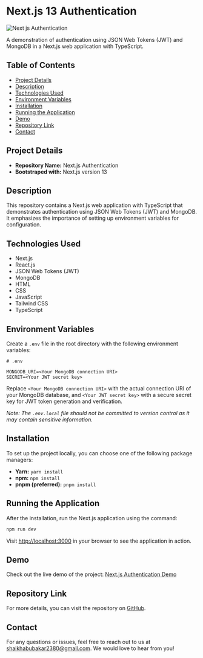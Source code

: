 # Next.js 13 Authentication

![Next js Authentication](https://github.com/abubakar-shaikh-dev/nextjs-authentication/assets/64248752/fed125a3-6ddf-4339-b84f-d08e62715eab)

A demonstration of authentication using JSON Web Tokens (JWT) and MongoDB in a Next.js web application with TypeScript.

## Table of Contents

- [Project Details](#project-details)
- [Description](#description)
- [Technologies Used](#technologies-used)
- [Environment Variables](#environment-variables)
- [Installation](#installation)
- [Running the Application](#running-the-application)
- [Demo](#demo)
- [Repository Link](#repository-link)
- [Contact](#contact)
  
## Project Details

- **Repository Name:** Next.js Authentication
- **Bootstraped with:** Next.js version 13

## Description

This repository contains a Next.js web application with TypeScript that demonstrates authentication using JSON Web Tokens (JWT) and MongoDB. It emphasizes the importance of setting up environment variables for configuration.

## Technologies Used

- Next.js
- React.js
- JSON Web Tokens (JWT)
- MongoDB
- HTML
- CSS
- JavaScript
- Tailwind CSS
- TypeScript

## Environment Variables

Create a `.env` file in the root directory with the following environment variables:

```dotenv
# .env

MONGODB_URI=<Your MongoDB connection URI>
SECRET=<Your JWT secret key>
```

Replace `<Your MongoDB connection URI>` with the actual connection URI of your MongoDB database, and `<Your JWT secret key>` with a secure secret key for JWT token generation and verification.

*Note: The `.env.local` file should not be committed to version control as it may contain sensitive information.*

## Installation

To set up the project locally, you can choose one of the following package managers:

- **Yarn:** `yarn install`
- **npm:** `npm install`
- **pnpm (preferred):** `pnpm install`

## Running the Application

After the installation, run the Next.js application using the command:

```bash
npm run dev
```

Visit [http://localhost:3000](http://localhost:3000) in your browser to see the application in action.

## Demo

Check out the live demo of the project: [Next.js Authentication Demo](https://nextjs-authentication-demo.vercel.app/)

## Repository Link

For more details, you can visit the repository on [GitHub](https://github.com/abubakar-shaikh-dev/nextjs-authentication).

## Contact

For any questions or issues, feel free to reach out to us at shaikhabubakar2380@gmail.com. We would love to hear from you!
